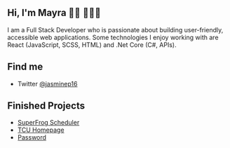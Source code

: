 ## Hi, I'm Mayra 👋🏽 👩🏽‍💻

I am a Full Stack Developer who is passionate about building user-friendly, accessible web applications. Some technologies I enjoy working with are React (JavaScript, SCSS, HTML) and .Net Core (C#, APIs). 

## Find me

- Twitter [@jasminep16](https://twitter.com/jasminep16)

## Finished Projects

- [SuperFrog Scheduler](https://superfrog.tcu.edu/)
- [TCU Homepage](https://www.tcu.edu/)
- [Password](https://password.tcu.edu/)

<!--
**mjperales/mjperales** is a ✨ _special_ ✨ repository because its `README.md` (this file) appears on your GitHub profile.

Here are some ideas to get you started:

- 🔭 I’m currently working on ...
- 🌱 I’m currently learning ...
- 👯 I’m looking to collaborate on ...
- 🤔 I’m looking for help with ...
- 💬 Ask me about ...
- 📫 How to reach me: ...
- 😄 Pronouns: ...
- ⚡ Fun fact: ...
-->
